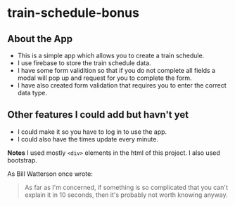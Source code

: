 # train-schedule-bonus

## About the App

* This is a simple app which allows you to create a train schedule.
* I use firebase to store the train schedule data.
* I have some form validition so that if you do not complete all fields a modal will pop up and request for you to complete the form.  
* I have also created form validation that requires you to enter the correct data type.


## Other features I could add but havn't yet
* I could make it so you have to log in to use the app.
* I could also have the times update every minute.

**Notes** I used mostly `<div>` elements in the html of this project.  I also used bootstrap.


As Bill Watterson once wrote:

> As far as I'm concerned, if something is so complicated that you can't explain it in 10 seconds,
> then it's probably not worth knowing anyway.
